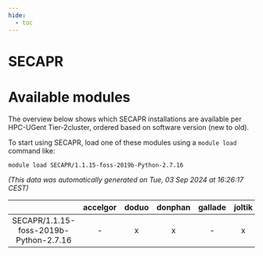 ```yaml
---
hide:
  - toc
---
```


SECAPR
======

# Available modules


The overview below shows which SECAPR installations are available per HPC-UGent Tier-2cluster, ordered based on software version (new to old).

To start using SECAPR, load one of these modules using a `module load` command like:

```shell
module load SECAPR/1.1.15-foss-2019b-Python-2.7.16
```

*(This data was automatically generated on Tue, 03 Sep 2024 at 16:26:17 CEST)*  

| |accelgor|doduo|donphan|gallade|joltik|shinx|skitty|
| :---: | :---: | :---: | :---: | :---: | :---: | :---: | :---: |
|SECAPR/1.1.15-foss-2019b-Python-2.7.16|-|x|x|-|x|-|x|
